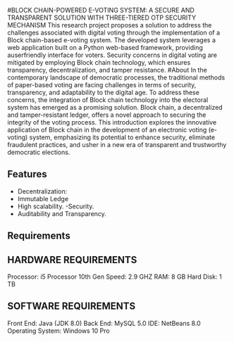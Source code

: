 #BLOCK CHAIN-POWERED E-VOTING SYSTEM: A SECURE AND TRANSPARENT SOLUTION WITH THREE-TIERED OTP SECURITY MECHANISM
This research project proposes a solution to address the challenges associated with digital voting through the implementation of a Block chain-based e-voting system. The developed system leverages a web application built on a Python web-based framework, providing auserfriendly interface for voters. Security concerns in digital voting are mitigated by employing Block chain technology, which ensures transparency, decentralization, and tamper resistance. 
#About
In the contemporary landscape of democratic processes, the traditional methods of paper-based voting are facing challenges in terms of security, transparency, and adaptability to the digital age. To address these concerns, the integration of Block chain technology into the electoral system has emerged as a promising solution. Block chain, a decentralized and tamper-resistant ledger, offers a novel approach to securing the integrity of the voting process. This introduction explores the innovative application of Block chain in the development of an electronic voting (e-voting) system, emphasizing its potential to enhance security, eliminate fraudulent practices, and usher in a new era of transparent and trustworthy democratic elections.
## Features
<!--List the features of the project as shown below-->
- Decentralization:
- Immutable Ledge
- High scalability.
-Security.
- Auditability and Transparency.
## Requirements
<!--List the requirements of the project as shown below-->
## HARDWARE REQUIREMENTS
Processor: i5 Processor 10th Gen
Speed: 2.9 GHZ
RAM: 8 GB
Hard Disk: 1 TB
 
## SOFTWARE REQUIREMENTS
Front End: Java (JDK 8.0)
Back End: MySQL 5.0
IDE: NetBeans 8.0
Operating System: Windows 10 Pro




